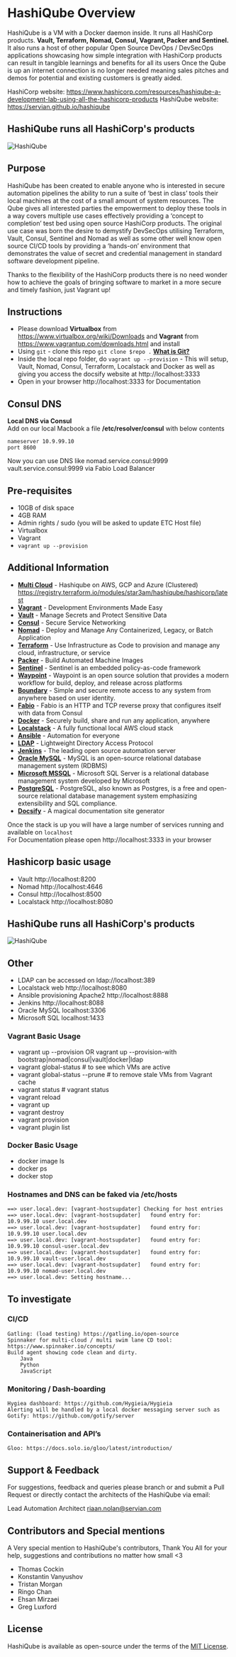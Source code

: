 # HashiQube Overview
HashiQube is a VM with a Docker daemon inside. It runs all HashiCorp products. __Vault, Terraform, Nomad, Consul, Vagrant, Packer and Sentinel.__
It also runs a host of other popular Open Source DevOps / DevSecOps applications showcasing how simple integration with HashiCorp products can result in tangible learnings and benefits for all its users
Once the Qube is up an internet connection is no longer needed meaning sales pitches and demos for potential and existing customers is greatly aided.

HashiCorp website: https://www.hashicorp.com/resources/hashiqube-a-development-lab-using-all-the-hashicorp-products
HashiQube website: https://servian.github.io/hashiqube

## HashiQube runs all HashiCorp's products
![HashiQube](images/thestack.png?raw=true "HashiQube")

## Purpose
HashiQube has been created to enable anyone who is interested in secure automation pipelines the ability to run a suite of ‘best in class’ tools their local machines at the cost of a small amount of system resources.
The Qube gives all interested parties the empowerment  to  deploy these tools in a way covers multiple use cases effectively providing a ‘concept to completion’ test bed using open source HashiCorp products.
The original use case was born the desire to demystify DevSecOps utilising Terraform, Vault, Consul, Sentinel and Nomad as well as some other well know open source CI/CD tools by providing a ‘hands-on’ environment that demonstrates the value of secret and credential management in standard software development pipeline.

Thanks to the flexibility of the HashiCorp products there is no need wonder how to achieve the goals of bringing software to market in a more secure and timely fashion, just Vagrant up!

## Instructions
* Please download __Virtualbox__ from https://www.virtualbox.org/wiki/Downloads and __Vagrant__ from https://www.vagrantup.com/downloads.html and install
* Using `git` - clone this repo `git clone $repo .` [__What is Git?__](git/#git)
* Inside the local repo folder, do `vagrant up --provision` - This will setup, Vault, Nomad, Consul, Terraform, Localstack and Docker as well as giving you access the docsify website at http://localhost:3333
* Open in your browser http://localhost:3333 for Documentation

## Consul DNS
__Local DNS via Consul__ <br />
Add on our local Macbook a file __/etc/resolver/consul__ with below contents
```
nameserver 10.9.99.10
port 8600
```
Now you can use DNS like nomad.service.consul:9999 vault.service.consul:9999 via Fabio Load Balancer <br />

## Pre-requisites
* 10GB of disk space
* 4GB RAM
* Admin rights / sudo (you will be asked to update ETC Host file)
* Virtualbox
* Vagrant
* `vagrant up --provision`

## Additional Information
* [__Multi Cloud__](multi-cloud/#terraform-hashicorp-hashiqube) - Hashiqube on AWS, GCP and Azure (Clustered) https://registry.terraform.io/modules/star3am/hashiqube/hashicorp/latest
* [__Vagrant__](hashicorp/#vagrant) - Development Environments Made Easy
* [__Vault__](hashicorp/#vault) - Manage Secrets and Protect Sensitive Data
* [__Consul__](hashicorp/#consul) - Secure Service Networking
* [__Nomad__](hashicorp/#nomad) - Deploy and Manage Any Containerized, Legacy, or Batch Application
* [__Terraform__](hashicorp/#terraform) - Use Infrastructure as Code to provision and manage any cloud, infrastructure, or service
* [__Packer__](hashicorp/#packer) - Build Automated Machine Images
* [__Sentinel__](hashicorp/#sentinel) - Sentinel is an embedded policy-as-code framework
* [__Waypoint__](hashicorp/#waypoint) - Waypoint is an open source solution that provides a modern workflow for build, deploy, and release across platforms
* [__Boundary__](hashicorp/#boundary) - Simple and secure remote access to any system from anywhere based on user identity.
* [__Fabio__](hashicorp/#fabio-load-balancer) - Fabio is an HTTP and TCP reverse proxy that configures itself with data from Consul
* [__Docker__](docker/#docker) - Securely build, share and run any application, anywhere
* [__Localstack__](localstack/#localstack) - A fully functional local AWS cloud stack
* [__Ansible__](ansible/#ansible) - Automation for everyone
* [__LDAP__](ldap/#ldap) - Lightweight Directory Access Protocol
* [__Jenkins__](jenkins/#jenkins) - The leading open source automation server
* [__Oracle MySQL__](database/#oracle-mysql) - MySQL is an open-source relational database management system (RDBMS)
* [__Microsoft MSSQL__](database/#microsoft-sql-mssql-express) - Microsoft SQL Server is a relational database management system developed by Microsoft
* [__PostgreSQL__](database/#postgresql) - PostgreSQL, also known as Postgres, is a free and open-source relational database management system emphasizing extensibility and SQL compliance.
* [__Docsify__](docsify/#docsify) - A magical documentation site generator

Once the stack is up you will have a large number of services running and available on `localhost` <br />
For Documentation please open http://localhost:3333 in your browser

## Hashicorp basic usage
* Vault http://localhost:8200
* Nomad http://localhost:4646
* Consul http://localhost:8500
* Localstack http://localhost:8080

## HashiQube runs all HashiCorp's products
![HashiQube](images/hashicorp_products.png?raw=true "HashiQube")

## Other
* LDAP can be accessed on ldap://localhost:389
* Localstack web http://localhost:8080
* Ansible provisioning Apache2 http://localhost:8888
* Jenkins http://localhost:8088
* Oracle MySQL localhost:3306
* Microsoft SQL localhost:1433

### Vagrant Basic Usage
* vagrant up --provision OR vagrant up --provision-with bootstrap|nomad|consul|vault|docker|ldap
* vagrant global-status # to see which VMs are active
* vagrant global-status --prune # to remove stale VMs from Vagrant cache
* vagrant status # vagrant status
* vagrant reload
* vagrant up
* vagrant destroy
* vagrant provision
* vagrant plugin list

### Docker Basic Usage
* docker image ls
* docker ps
* docker stop

### Hostnames and DNS can  be faked via /etc/hosts

```
==> user.local.dev: [vagrant-hostsupdater] Checking for host entries
==> user.local.dev: [vagrant-hostsupdater]   found entry for: 10.9.99.10 user.local.dev
==> user.local.dev: [vagrant-hostsupdater]   found entry for: 10.9.99.10 user.local.dev
==> user.local.dev: [vagrant-hostsupdater]   found entry for: 10.9.99.10 consul-user.local.dev
==> user.local.dev: [vagrant-hostsupdater]   found entry for: 10.9.99.10 vault-user.local.dev
==> user.local.dev: [vagrant-hostsupdater]   found entry for: 10.9.99.10 nomad-user.local.dev
==> user.local.dev: Setting hostname...
```

## To investigate
### CI/CD
    Gatling: (load testing) https://gatling.io/open-source
    Spinnaker for multi-cloud / multi swim lane CD tool: https://www.spinnaker.io/concepts/
    Build agent showing code clean and dirty.
        Java
        Python
        JavaScript

### Monitoring / Dash-boarding
    Hygiea dashboard: https://github.com/Hygieia/Hygieia
    Alerting will be handled by a local docker messaging server such as Gotify: https://github.com/gotify/server

### Containerisation and API’s
    Gloo: https://docs.solo.io/gloo/latest/introduction/

## Support & Feedback
For suggestions, feedback and queries please branch or and submit a Pull Request or directly contact the architects of the HashiQube via email:

Lead Automation Architect [riaan.nolan@servian.com](mailto:riaan.nolan@servian.com)

## Contributors and Special mentions
A Very special mention to HashiQube's contributors, Thank You All for your help, suggestions and contributions no matter how small <3
 - Thomas Cockin
 - Konstantin Vanyushov
 - Tristan Morgan
 - Ringo Chan
 - Ehsan Mirzaei
 - Greg Luxford

## License
HashiQube is available as open-source under the terms of the [MIT License](https://opensource.org/licenses/MIT).
